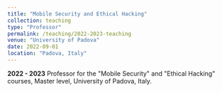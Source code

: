 ```yaml
---
title: "Mobile Security and Ethical Hacking"
collection: teaching
type: "Professor"
permalink: /teaching/2022-2023-teaching
venue: "University of Padova"
date: 2022-09-01
location: "Padova, Italy"
---
```


**2022 - 2023** Professor for the "Mobile Security" and "Ethical Hacking" courses, Master level, University of Padova, Italy.
